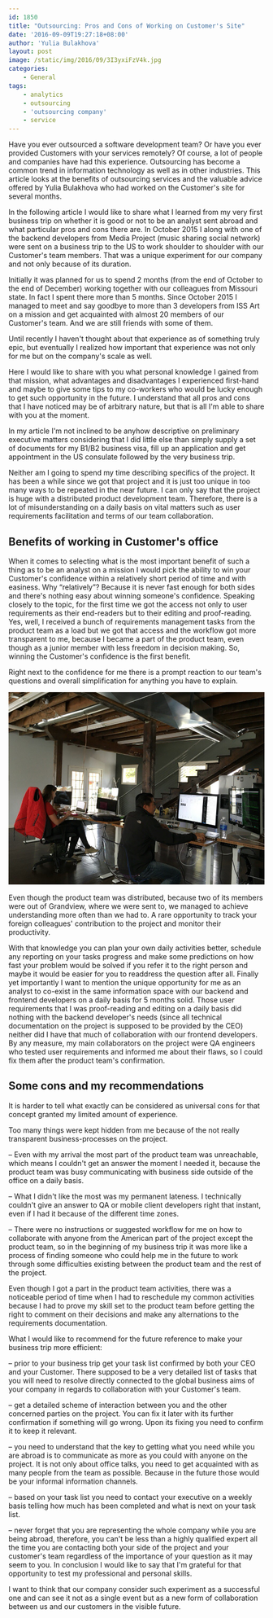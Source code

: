 ```yaml
---
id: 1850
title: "Outsourcing: Pros and Cons of Working on Customer's Site"
date: '2016-09-09T19:27:18+08:00'
author: 'Yulia Bulakhova'
layout: post
image: /static/img/2016/09/3I3yxiFzV4k.jpg
categories:
    - General
tags:
    - analytics
    - outsourcing
    - 'outsourcing company'
    - service
---
```


Have you ever outsourced a software development team? Or have you ever provided Customers with your services remotely? Of course, a lot of people and companies have had this experience. Outsourcing has become a common trend in information technology as well as in other industries. This article looks at the benefits of outsourcing services and the valuable advice offered by Yulia Bulakhova who had worked on the Customer's site for several months.

In the following article I would like to share what I learned from my very first business trip on whether it is good or not to be an analyst sent abroad and what particular pros and cons there are. In October 2015 I along with one of the backend developers from Media Project (music sharing social network) were sent on a business trip to the US to work shoulder to shoulder with our Customer's team members. That was a unique experiment for our company and not only because of its duration.

Initially it was planned for us to spend 2 months (from the end of October to the end of December) working together with our colleagues from Missouri state. In fact I spent there more than 5 months. Since October 2015 I managed to meet and say goodbye to more than 3 developers from ISS Art on a mission and get acquainted with almost 20 members of our Customer's team. And we are still friends with some of them.

Until recently I haven't thought about that experience as of something truly epic, but eventually I realized how important that experience was not only for me but on the company's scale as well.

Here I would like to share with you what personal knowledge I gained from that mission, what advantages and disadvantages I experienced first-hand and maybe to give some tips to my co-workers who would be lucky enough to get such opportunity in the future. I understand that all pros and cons that I have noticed may be of arbitrary nature, but that is all I'm able to share with you at the moment.

In my article I'm not inclined to be anyhow descriptive on preliminary executive matters considering that I did little else than simply supply a set of documents for my B1/B2 business visa, fill up an application and get appointment in the US consulate followed by the very business trip.

Neither am I going to spend my time describing specifics of the project. It has been a while since we got that project and it is just too unique in too many ways to be repeated in the near future. I can only say that the project is huge with a distributed product development team. Therefore, there is a lot of misunderstanding on a daily basis on vital matters such as user requirements facilitation and terms of our team collaboration.

## Benefits of working in Customer's office

When it comes to selecting what is the most important benefit of such a thing as to be an analyst on a mission I would pick the ability to win your Customer's confidence within a relatively short period of time and with easiness. Why “relatively”? Because it is never fast enough for both sides and there's nothing easy about winning someone's confidence. Speaking closely to the topic, for the first time we got the access not only to user requirements as their end-readers but to their editing and proof-reading. Yes, well, I received a bunch of requirements management tasks from the product team as a load but we got that access and the workflow got more transparent to me, because I became a part of the product team, even though as a junior member with less freedom in decision making. So, winning the Customer's confidence is the first benefit.

Right next to the confidence for me there is a prompt reaction to our team's questions and overall simplification for anything you have to explain.

![Working in Customer's Office](/static/img/2016/09/T4CkpnmvcBg.jpg)

Even though the product team was distributed, because two of its members were out of Grandview, where we were sent to, we managed to achieve understanding more often than we had to.
A rare opportunity to track your foreign colleagues' contribution to the project and monitor their productivity.

With that knowledge you can plan your own daily activities better, schedule any reporting on your tasks progress and make some predictions on how fast your problem would be solved if you refer it to the right person and maybe it would be easier for you to readdress the question after all.
Finally yet importantly I want to mention the unique opportunity for me as an analyst to co-exist in the same information space with our backend and frontend developers on a daily basis for 5 months solid. Those user requirements that I was proof-reading and editing on a daily basis did nothing with the backend developer's needs (since all technical documentation on the project is supposed to be provided by the CEO) neither did I have that much of collaboration with our frontend developers. By any measure, my main collaborators on the project were QA engineers who tested user requirements and informed me about their flaws, so I could fix them after the product team's confirmation.

## Some cons and my recommendations

It is harder to tell what exactly can be considered as universal cons for that concept granted my limited amount of experience.

Too many things were kept hidden from me because of the not really transparent business-processes on the project.

– Even with my arrival the most part of the product team was unreachable, which means I couldn't get an answer the moment I needed it, because the product team was busy communicating with business side outside of the office on a daily basis.

– What I didn't like the most was my permanent lateness. I technically couldn't give an answer to QA or mobile client developers right that instant, even if I had it because of the different time zones.

– There were no instructions or suggested workflow for me on how to collaborate with anyone from the American part of the project except the product team, so in the beginning of my business trip it was more like a process of finding someone who could help me in the future to work through some difficulties existing between the product team and the rest of the project.

Even though I got a part in the product team activities, there was a noticeable period of time when I had to reschedule my common activities because I had to prove my skill set to the product team before getting the right to comment on their decisions and make any alternations to the requirements documentation.

What I would like to recommend for the future reference to make your business trip more efficient:

– prior to your business trip get your task list confirmed by both your CEO and your Customer. There supposed to be a very detailed list of tasks that you will need to resolve directly connected to the global business aims of your company in regards to collaboration with your Customer's team.

– get a detailed scheme of interaction between you and the other concerned parties on the project. You can fix it later with its further confirmation if something will go wrong. Upon its fixing you need to confirm it to keep it relevant.

– you need to understand that the key to getting what you need while you are abroad is to communicate as more as you could with anyone on the project. It is not only about office talks, you need to get acquainted with as many people from the team as possible. Because in the future those would be your informal information channels.

– based on your task list you need to contact your executive on a weekly basis telling how much has been completed and what is next on your task list.

– never forget that you are representing the whole company while you are being abroad, therefore, you can't be less than a highly qualified expert all the time you are contacting both your side of the project and your customer's team regardless of the importance of your question as it may seem to you.
In conclusion I would like to say that I'm grateful for that opportunity to test my professional and personal skills.

I want to think that our company consider such experiment as a successful one and can see it not as a single event but as a new form of collaboration between us and our customers in the visible future.